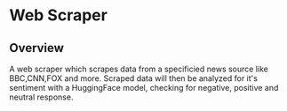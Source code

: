 #  Web Scraper

## Overview 

A web scraper which scrapes data from a specificied news source like BBC,CNN,FOX and more. Scraped data will then be analyzed for it's sentiment with a HuggingFace model, checking for negative, positive and neutral response. 
